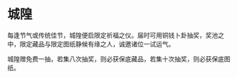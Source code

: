 # 城隍

每逢节气或传统佳节，城隍便启限定祈福之仪。届时可用铜钱卜卦抽奖，奖池之中，限定藏品与限定图纸静候有缘之人，诚邀诸位一试运气。

城隍赠免费一抽，若集八次抽奖，则必获保底藏品，若集十次抽奖，则必获保底图纸。

